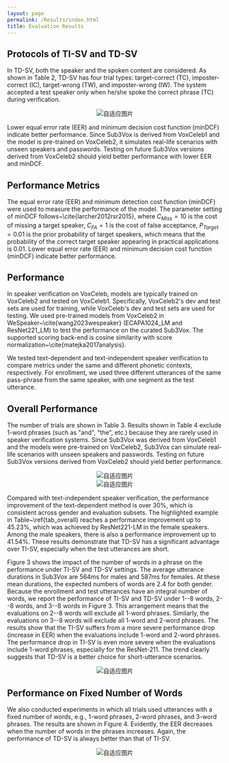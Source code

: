 ```yaml
---
layout: page
permalink: /Results/index.html
title: Evaluation Results
---
```


<html lang="en">
<head>
<meta charset="UTF-8">
<meta name="viewport" content="width=device-width, initial-scale=1.0">
<title>自适应图片</title>
<style>
  .center {
    text-align: center;
  }
  .responsive-img1 {
    max-width: 75%;
    height: auto;
  }
  .responsive-img2 {
  max-width: 75%;
  height: auto;
  }
</style>
</head>
<body>
<div class="center">
</div>
</body>
</html>

## Protocols of TI-SV and TD-SV

In TD-SV, both the speaker and the spoken content are considered. As shown in Table 2, TD-SV has four trial types: target-correct (TC), imposter-correct (IC), target-wrong (TW), and imposter-wrong (IW). The system accepted a test speaker only when he/she spoke the correct phrase (TC) during verification.

<center>
<img src="https://slash1028.github.io/Image/Table2.png" class="responsive-img1" alt="自适应图片">
</center>

Lower equal error rate (EER) and minimum decision cost function (minDCF) indicate better performance. Since Sub3Vox is derived from VoxCeleb1 and the model is pre-trained on VoxCeleb2, it simulates real-life scenarios with unseen speakers and passwords. Testing on future Sub3Vox versions derived from VoxCeleb2 should yield better performance with lower EER and minDCF.

## Performance Metrics
The equal error rate (EER) and minimum detection cost function (minDCF) were used to measure the performance of the model. The parameter setting of minDCF follows~\cite{larcher2012rsr2015}, where $C_{Miss}=10$ is the cost of missing a target speaker, $C_{FA}=1$ is the cost of false acceptance, $P_{Target}=0.01$ is the prior probability of target speakers, which means that the probability of the correct target speaker appearing in practical applications is 0.01. Lower equal error rate (EER) and minimum decision cost function (minDCF) indicate better performance. 

## Performance
In speaker verification on VoxCeleb, models are typically trained on VoxCeleb2 and tested on VoxCeleb1. Specifically, VoxCeleb2's dev and test sets are used for training, while VoxCeleb's dev and test sets are used for testing. We used pre-trained models from VoxCeleb2 in WeSpeaker~\cite{wang2023wespeaker} (ECAPA1024\_LM and ResNet221\_LM) to test the performance on the curated Sub3Vox. The supported scoring back-end is cosine similarity with score normalization~\cite{matejka2017analysis}.

We tested text-dependent and text-independent speaker verification to compare metrics under the same and different phonetic contexts, respectively. For enrollment, we used three different utterances of the same pass-phrase from the same speaker, with one segment as the test utterance.

## Overall Performance
The number of trials are shown in Table 3. Results shown in Table 4 exclude 1-word phrases (such as "and", "the", etc.) because they are rarely used in speaker verification systems. Since Sub3Vox was derived from VoxCeleb1 and the models were pre-trained on VoxCeleb2, Sub3Vox can simulate real-life scenarios with unseen speakers and passwords. Testing on future Sub3Vox versions derived from VoxCeleb2 should yield better performance.

<center>
<img src="https://slash1028.github.io/Image/Table3.png" class="responsive-img1" alt="自适应图片">
</center>

<center>
<img src="https://slash1028.github.io/Image/Table4.png" class="responsive-img1" alt="自适应图片">
</center>

Compared with text-independent speaker verification, the performance improvement of the text-dependent method is over 30\%,  which is consistent across gender and evaluation subsets. The highlighted example in Table~\ref{tab_overall} reaches a performance improvement up to 45.23\%, which was achieved by ResNet221-LM in the female speakers. Among the male speakers, there is also a performance improvement up to 41.54\%. These results demonstrate that TD-SV has a significant advantage over TI-SV, especially when the test utterances are short.

Figure 3 shows the impact of the number of words in a phrase on the performance under TI-SV and TD-SV settings. The average utterance durations in Sub3Vox are 564ms for males and 587ms for females. At these mean durations, the expected numbers of words are 2.4 for both gender. Because the enrollment and test utterances have an integral number of words, we report the performance of TI-SV and TD-SV under 1--8 words, 2--8 words, and 3--8 words in Figure 3. This arrangement means that the evaluations on 2--8 words will exclude all 1-word phrases. Similarly, the evaluations on 3--8 words will exclude all 1-word and 2-word phrases. The results show that the TI-SV suffers from a more severe performance drop (increase in EER) when the evaluations include 1-word and 2-word phrases. The performance drop in TI-SV is even more severe when the evaluations include 1-word phrases, especially for the ResNet-211. The trend clearly suggests that TD-SV is a better choice for short-utterance scenarios.

<center>
<img src="https://slash1028.github.io/Image/Figure3.png" class="responsive-img1" alt="自适应图片">

</center>

## Performance on Fixed Number of Words
We also conducted experiments in which all trials used utterances with a fixed number of words, e.g., 1-word phrases, 2-word phrases, and 3-word phrases. The results are shown in Figure 4. Evidently, the EER decreases when the number of words in the phrases increases. Again, the performance of TD-SV is always better than that of TI-SV.

<center>
<img src="https://slash1028.github.io/Image/Figure4.png" class="responsive-img1" alt="自适应图片">

</center>